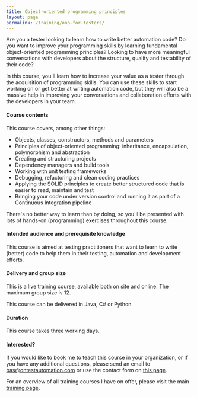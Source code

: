 ```yaml
---
title: Object-oriented programming principles
layout: page
permalink: /training/oop-for-testers/
---
```

Are you a tester looking to learn how to write better automation code? Do you want to improve your programming skills by learning fundamental object-oriented programming principles? Looking to have more meaningful conversations with developers about the structure, quality and testability of their code?

In this course, you'll learn how to increase your value as a tester through the acquisition of programming skills. You can use these skills to start working on or get better at writing automation code, but they will also be a massive help in improving your conversations and collaboration efforts with the developers in your team.  

#### Course contents  
This course covers, among other things:

  * Objects, classes, constructors, methods and parameters
  * Principles of object-oriented programming: inheritance, encapsulation, polymorphism and abstraction
  * Creating and structuring projects
  * Dependency managers and build tools
  * Working with unit testing frameworks
  * Debugging, refactoring and clean coding practices
  * Applying the SOLID principles to create better structured code that is easier to read, maintain and test
  * Bringing your code under version control and running it as part of a Continuous Integration pipeline

There's no better way to learn than by doing, so you'll be presented with lots of hands-on (programming) exercises throughout this course.

#### Intended audience and prerequisite knowledge  
This course is aimed at testing practitioners that want to learn to write (better) code to help them in their testing, automation and development efforts.

#### Delivery and group size  
This is a live training course, available both on site and online. The maximum group size is 12.

This course can be delivered in Java, C# or Python.

#### Duration  
This course takes three working days.

#### Interested?  
If you would like to book me to teach this course in your organization, or if you have any additional questions, please send an email to bas@ontestautomation.com or use the contact form on [this page](/contact/).

For an overview of all training courses I have on offer, please visit the main [training page](/training/).